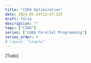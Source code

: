```yaml
---
title: "CUDA Optimization"
date: 2024-05-24T13:57:32Z
draft: false
description: ""
tags: ["CUDA"]
series: ["CUDA Parallel Programming"]
series_order: 4
# layout: "simple"
---
```

[Todo]